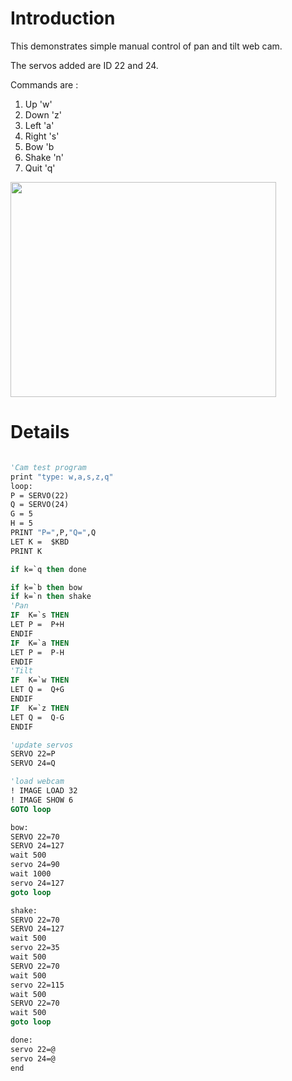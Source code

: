 # Introduction #

This demonstrates simple manual control of pan and tilt web cam.

The servos added are ID 22 and 24.

Commands are  :
  1. Up    'w'
  1. Down  'z'
  1. Left  'a'
  1. Right 's'
  1. Bow   'b
  1. Shake 'n'
  1. Quit  'q'

<a href='http://www.youtube.com/watch?feature=player_embedded&v=P3hqA1ygYA8' target='_blank'><img src='http://img.youtube.com/vi/P3hqA1ygYA8/0.jpg' width='425' height=344 /></a>

# Details #

```vb

'Cam test program
print "type: w,a,s,z,q"
loop:
P = SERVO(22)
Q = SERVO(24)
G = 5
H = 5
PRINT "P=",P,"Q=",Q
LET K =  $KBD
PRINT K

if k=`q then done

if k=`b then bow
if k=`n then shake
'Pan
IF  K=`s THEN
LET P =  P+H
ENDIF
IF  K=`a THEN
LET P =  P-H
ENDIF
'Tilt
IF  K=`w THEN
LET Q =  Q+G
ENDIF
IF  K=`z THEN
LET Q =  Q-G
ENDIF

'update servos
SERVO 22=P
SERVO 24=Q

'load webcam
! IMAGE LOAD 32
! IMAGE SHOW 6
GOTO loop

bow:
SERVO 22=70
SERVO 24=127
wait 500
servo 24=90
wait 1000
servo 24=127
goto loop

shake:
SERVO 22=70
SERVO 24=127
wait 500
servo 22=35
wait 500
SERVO 22=70
wait 500
servo 22=115
wait 500
SERVO 22=70
wait 500
goto loop

done:
servo 22=@
servo 24=@
end
```